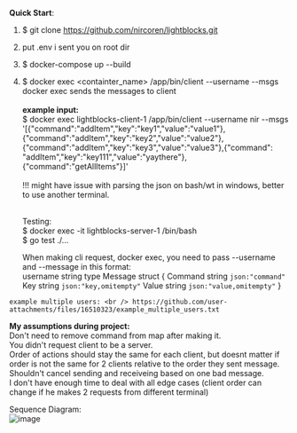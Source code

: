 <b>Quick Start</b>: <br />
   1. $ git clone https://github.com/nircoren/lightblocks.git <br />
   2. put .env i sent you on root dir <br />
   3. $ docker-compose up --build <br />
  4. $ docker exec <containter_name> /app/bin/client --username <username> --msgs <msgs> <br />
	docker exec sends the messages to client
<br/><br/>
        <b>example input:</b> <br/>
	$ docker exec lightblocks-client-1 /app/bin/client --username nir --msgs '[{"command":"addItem","key":"key1","value":"value1"},{"command":"addItem","key":"key2","value":"value2"},{"command":"addItem","key":"key3","value":"value3"},{"command": "addItem","key":"key111","value":"yaythere"},{"command":"getAllItems"}]'  <br /> <br />
  !!! might have issue with parsing the json on bash/wt in windows, better to use another terminal. <br /> <br />
	
	 Testing:  <br />
	 $ docker exec -it lightblocks-server-1 /bin/bash <br />
	 $ go test ./...
	 <br />
  
	    When making cli request, docker exec,  you need to pass --username and --message in this format: <br />
	    username string
	    type Message struct {
	      Command string `json:"command"`
	      Key     string `json:"key,omitempty"`
	      Value   string `json:"value,omitempty"`
	    }

    example multiple users: <br /> https://github.com/user-attachments/files/16510323/example_multiple_users.txt


<b> My assumptions during project: </b> <br />
	Don't need to remove command from map after making it. <br />
	You didn't request client to be a server. <br />
	Order of actions should stay the same for each client, but doesnt matter if order is not the same for 2 clients relative to the order they sent message. <br />
	Shouldn't cancel sending and receiveing based on one bad message. <br />
 	I don't have enough time to deal with all edge cases (client order can change if he makes 2 requests from different terminal)

Sequence Diagram: <br />
![image](https://github.com/user-attachments/assets/6576bc41-03c6-4500-ba8e-e94ea800a2f6)
